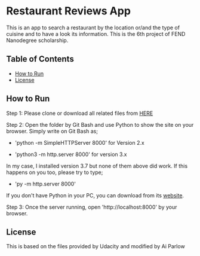 # Restaurant Reviews App

This is an app to search a restaurant by the location or/and the type of cuisine and to have a look its information.
This is the 6th project of FEND Nanodegree scholarship.

## Table of Contents

* [How to Run](#How-toRun)
* [License](#License)

## How to Run

Step 1:
Please clone or download all related files from [HERE](https://github.com/AimeeParlow/FEND-Project-6)

Step 2:
Open the folder by Git Bash and use Python to show the site on your browser.
Simply write on Git Bash as;

* 'python -m SimpleHTTPServer 8000' for Version 2.x

* 'python3 -m http.server 8000' for version 3.x

In my case, I installed version 3.7 but none of them above did work.
If this happens on you too, please try to type;

* 'py -m http.server 8000'

If you don't have Python in your PC, you can download from its [website](https://www.python.org/).

Step 3:
Once the server running, open 'http://localhost:8000' by your browser.

## License

This is based on the files provided by Udacity and modified by Ai Parlow